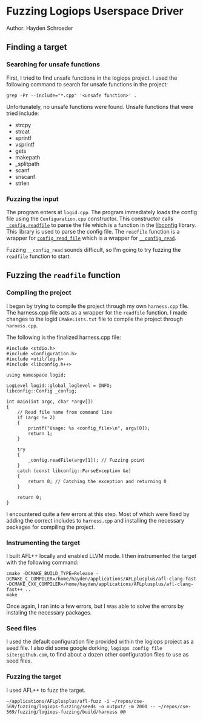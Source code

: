 # Fuzzing Logiops Userspace Driver

Author: Hayden Schroeder

## Finding a target

### Searching for unsafe functions

First, I tried to find unsafe functions in the logiops project. I used the following command to search for unsafe functions in the project:

`grep -Pr --include="*.cpp" '<unsafe function>' .`

Unfortunately, no unsafe functions were found. Unsafe functions that were tried include:
- strcpy
- strcat
- sprintf
- vsprintf
- gets
- makepath
- _splitpath
- scanf
- snscanf
- strlen

### Fuzzing the input

The program enters at `logid.cpp`. The program immediately loads the config file using the `Configuration.cpp` constructor. This constructor calls [`_config.readfile`](https://github.com/hyperrealm/libconfig/blob/f9404f60a435aa06321f4ccd8357364dcb216d46/lib/libconfigcpp.c%2B%2B#L516) to parse the file which is a function in the [libconfig](https://github.com/hyperrealm/libconfig/tree/master) library. This library is used to parse the config file. The `readfile` function is a wrapper for [`config_read_file`](https://github.com/hyperrealm/libconfig/blob/f9404f60a435aa06321f4ccd8357364dcb216d46/lib/libconfig.c#L627) which is a wrapper for [`__config_read`](https://github.com/hyperrealm/libconfig/blob/f9404f60a435aa06321f4ccd8357364dcb216d46/lib/libconfig.c#L512).

Fuzzing `__config_read` sounds difficult, so I'm going to try fuzzing the `readfile` function to start.

## Fuzzing the `readfile` function

### Compiling the project

I began by trying to compile the project through my own `harness.cpp` file. The harness.cpp file acts as a wrapper for the `readfile` function. I made changes to the logid `CMakeLists.txt` file to compile the project through `harness.cpp`.

The following is the finalized harness.cpp file:

```
#include <stdio.h>
#include <Configuration.h>
#include <util/log.h>
#include <libconfig.h++>

using namespace logid;

LogLevel logid::global_loglevel = INFO;
libconfig::Config _config;

int main(int argc, char *argv[])
{
    // Read file name from command line
    if (argc != 2)
    {   
        printf("Usage: %s <config_file>\n", argv[0]);
        return 1;
    }

    try
    {
        _config.readFile(argv[1]); // Fuzzing point
    }
    catch (const libconfig::ParseException &e)
    {
        return 0; // Catching the exception and returning 0
    }

    return 0;
}
```

I encountered quite a few errors at this step. Most of which were fixed by adding the correct includes to `harness.cpp` and installing the necessary packages for compiling the project.

### Instrumenting the target

I built AFL++ locally and enabled LLVM mode. I then instrumented the target with the following command:

```
cmake -DCMAKE_BUILD_TYPE=Release -DCMAKE_C_COMPILER=/home/hayden/applications/AFLplusplus/afl-clang-fast -DCMAKE_CXX_COMPILER=/home/hayden/applications/AFLplusplus/afl-clang-fast++ ..
make
```

Once again, I ran into a few errors, but I was able to solve the errors by instaling the necessary packages.

### Seed files

I used the default configuration file provided within the logiops project as a seed file. I also did some google dorking, `logiops config file site:github.com`, to find about a dozen other configuration files to use as seed files.

### Fuzzing the target

I used AFL++ to fuzz the target.

`~/applications/AFLplusplus/afl-fuzz -i ~/repos/cse-569/fuzzing/logiops-fuzzing/seeds -o output/ -m 2000 -- ~/repos/cse-569/fuzzing/logiops-fuzzing/build/harness @@`
